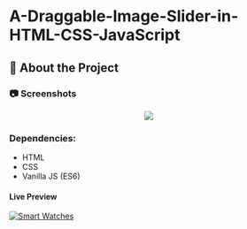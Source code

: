 # A-Draggable-Image-Slider-in-HTML-CSS-JavaScript

<!-- About the Project -->
## :star2: About the Project


<!-- Screenshots -->
### :camera: Screenshots

<div align="center"> 
  <img src="https://i.imgur.com/mrSChfc.png" />
</div>

### Dependencies:

* HTML
* CSS
* Vanilla JS (ES6)

#### Live Preview 

[![Smart Watches](https://dabuttonfactory.com/button.png?t=Live+Demo&f=Open+Sans-Bold&ts=16&tc=fff&hp=45&vp=20&w=180&h=40&c=round&bgt=unicolored&bgc=0275d8 "Click button to open live demo")](https://karimmagdy96.github.io/Full-Responsive-Ecommerce-Web-Site/)
